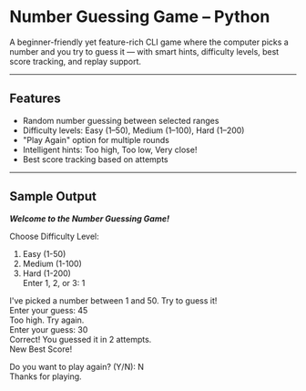 #  Number Guessing Game – Python

A beginner-friendly yet feature-rich CLI game where the computer picks a number and you try to guess it — with smart hints, difficulty levels, best score tracking, and replay support.

---

## Features

-  Random number guessing between selected ranges
-  Difficulty levels: Easy (1–50), Medium (1–100), Hard (1–200)
-  "Play Again" option for multiple rounds
-  Intelligent hints: Too high, Too low, Very close!
-  Best score tracking based on attempts

---

##  Sample Output
*****Welcome to the Number Guessing Game!*****<br>

 Choose Difficulty Level:<br>
1. Easy (1-50)<br>
2. Medium (1-100)<br>
3. Hard (1-200)<br>
Enter 1, 2, or 3: 1<br>

 I've picked a number between 1 and 50. Try to guess it!<br>
Enter your guess: 45<br>
Too high. Try again.<br>
Enter your guess: 30<br>
Correct! You guessed it in 2 attempts.<br>
New Best Score!<br>

Do you want to play again? (Y/N): N<br>
Thanks for playing.

